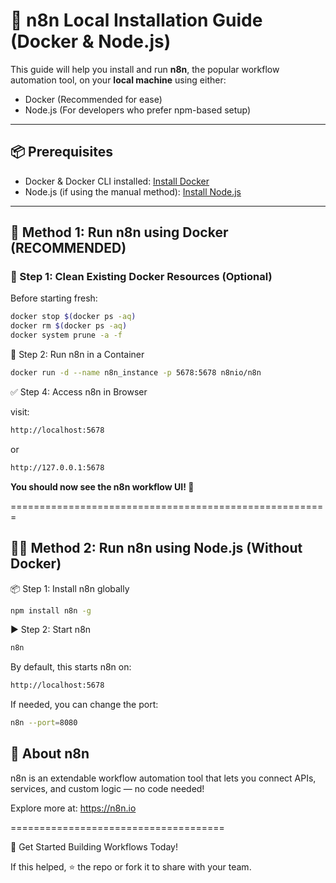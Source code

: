 # 🚀 n8n Local Installation Guide (Docker & Node.js)

This guide will help you install and run **n8n**, the popular workflow automation tool, on your **local machine** using either:

- Docker (Recommended for ease)
- Node.js (For developers who prefer npm-based setup)

---

## 📦 Prerequisites

- Docker & Docker CLI installed: [Install Docker](https://www.docker.com/products/docker-desktop)
- Node.js (if using the manual method): [Install Node.js](https://nodejs.org/)

---

## 🔧 Method 1: Run n8n using Docker (RECOMMENDED)

### 🧹 Step 1: Clean Existing Docker Resources (Optional)

Before starting fresh:

```bash
docker stop $(docker ps -aq)
docker rm $(docker ps -aq)
docker system prune -a -f
```

🚀 Step 2: Run n8n in a Container

```bash
docker run -d --name n8n_instance -p 5678:5678 n8nio/n8n
```

✅ Step 4: Access n8n in Browser

visit:
```bash
http://localhost:5678
```
or
```bash
http://127.0.0.1:5678
```

**You should now see the n8n workflow UI! 🎉**


=======================================================
## 🧑‍💻 Method 2: Run n8n using Node.js (Without Docker)

📦 Step 1: Install n8n globally
```bash
npm install n8n -g
```

▶️ Step 2: Start n8n
```bash
n8n
```

By default, this starts n8n on:

```bash
http://localhost:5678
```

If needed, you can change the port:

```bash
n8n --port=8080
```

## 🧠 About n8n

n8n is an extendable workflow automation tool that lets you connect APIs, services, and custom logic — no code needed!

Explore more at: https://n8n.io

=====================================

🏁 Get Started Building Workflows Today!

If this helped, ⭐️ the repo or fork it to share with your team.
